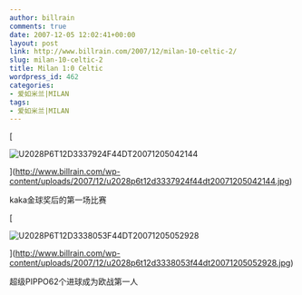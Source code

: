 ```yaml
---
author: billrain
comments: true
date: 2007-12-05 12:02:41+00:00
layout: post
link: http://www.billrain.com/2007/12/milan-10-celtic-2/
slug: milan-10-celtic-2
title: Milan 1:0 Celtic
wordpress_id: 462
categories:
- 爱如米兰|MILAN
tags:
- 爱如米兰|MILAN
---
```


[


![U2028P6T12D3337924F44DT20071205042144](http://www.billrain.com/wp-content/uploads/2007/12/u2028p6t12d3337924f44dt20071205042144-thumb.jpg)



](http://www.billrain.com/wp-content/uploads/2007/12/u2028p6t12d3337924f44dt20071205042144.jpg)


kaka金球奖后的第一场比赛


[


![U2028P6T12D3338053F44DT20071205052928](http://www.billrain.com/wp-content/uploads/2007/12/u2028p6t12d3338053f44dt20071205052928-thumb.jpg)



](http://www.billrain.com/wp-content/uploads/2007/12/u2028p6t12d3338053f44dt20071205052928.jpg)


超级PIPPO62个进球成为欧战第一人

